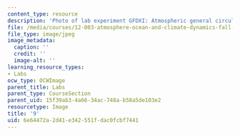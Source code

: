 ```yaml
---
content_type: resource
description: 'Photo of lab experiment GFDXI: Atmospheric general circulation.'
file: /media/courses/12-003-atmosphere-ocean-and-climate-dynamics-fall-2008/6e64472a2d41e342551fdac0fcbf7441_9.jpg
file_type: image/jpeg
image_metadata:
  caption: ''
  credit: ''
  image-alt: ''
learning_resource_types:
- Labs
ocw_type: OCWImage
parent_title: Labs
parent_type: CourseSection
parent_uid: 15f39ab3-4a66-34ac-748a-b58a5de103e2
resourcetype: Image
title: '9'
uid: 6e64472a-2d41-e342-551f-dac0fcbf7441
---
```

